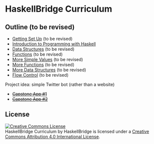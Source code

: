 HaskellBridge Curriculum
========================

Outline (to be revised)
-------
* [Getting Set Up](outline/setup.md) (to be revised)
* [Introduction to Programming with Haskell](outline/intro.md)
* [Data Structures](outline/data_structures.md) (to be revised)
* [Functions](outline/functions.md) (to be revised)
* [More Simple Values](outline/simple_values2.md) (to be revised)
* [More Functions](outline/functions2.md) (to be revised)
* [More Data Structures](outline/data_structures2.md) (to be revised)
* [Flow Control](outline/flow_control.md) (to be revised)

Project idea: simple Twitter bot (rather than a website)

* ~~[Capstone App #1](https://github.com/ClojureBridge/drawing/blob/master/README.md)~~
* ~~[Capstone App #2](https://github.com/ClojureBridge/global-growth/blob/master/README.md)~~


License
-------
<a rel="license" href="http://creativecommons.org/licenses/by/4.0/deed.en_US"><img alt="Creative Commons License" style="border-width:0" src="http://i.creativecommons.org/l/by/4.0/88x31.png" /></a><br /><span xmlns:dct="http://purl.org/dc/terms/" href="http://purl.org/dc/dcmitype/Text" property="dct:title" rel="dct:type">HaskellBridge Curriculum</span> by <span xmlns:cc="http://creativecommons.org/ns#" property="cc:attributionName">HaskellBridge</span> is licensed under a <a rel="license" href="http://creativecommons.org/licenses/by/4.0/deed.en_US">Creative Commons Attribution 4.0 International License</a>.
